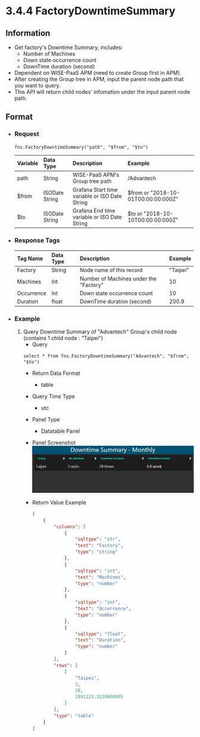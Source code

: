 # 3.4.4 FactoryDowntimeSummary

## Information
* Get factory's Downtime Summary, includes:
    * Number of Machines
    * Down state occurrence count
    * DownTime duration (second)
* Dependent on WISE-PaaS APM (need to create Group first in APM).
* After creating the Group tree in APM, input the parent node path that you want to query.
* This API will return child nodes' infomation under the input parent node path.

## Format

* ### Request

  ```
  fns.FactoryDowntimeSummary("path", "$from", "$to")
  ```

  | Variable | Data Type | Description | Example |
  | :--- | :--- | :--- | :---|
  | path | String | WISE-PaaS APM's Group tree path | /Advantech |
  | $from | ISODate String | Grafana Start time variable or ISO Date String | $from or "2018-10-01T00:00:00:000Z" |
  | $to | ISODate String | Grafana End time variable or ISO Date String | $to or "2018-10-10T00:00:00:000Z" |

* ### Response Tags

  | Tag Name | Data Type | Description | Example |
  | :--- | :--- | :--- | :--- |
  | Factory | String | Node name of this record | "Taipei" |
  | Machines | Int | Number of Machines under the "Factory" | 10 |
  | Occurrence | Int | Down state occurrence count | 10 |
  | Duration | float | DownTime duration (second) | 200.9 |

  
* ### Example
    1. Query Downtime Summary of "Advantech" Group's child node (contains 1 child node : "Taipei")
        - Query   
        ``` 
        select * from fns.FactoryDowntimeSummary("Advantech", "$from", "$to")
        ```
        - Return Data Format   
            * table
        - Query Time Type   
            * utc
        - Panel Type   
            * Datatable Panel
        - Panel Screenshot      
            ![](/images/3.4.4-FactoryDowntimeSummary.jpg)

        - Return Value Example    
            ``` json
            [
                {
                    "columns": [
                        {
                            "sqltype": "str", 
                            "text": "Factory", 
                            "type": "string"
                        }, 
                        {
                            "sqltype": "int", 
                            "text": "Machines", 
                            "type": "number"
                        }, 
                        {
                            "sqltype": "int", 
                            "text": "Occurrence", 
                            "type": "number"
                        }, 
                        {
                            "sqltype": "float", 
                            "text": "Duration", 
                            "type": "number"
                        }
                    ], 
                    "rows": [
                        [
                            "Taipei", 
                            3, 
                            28, 
                            2891123.3210000005
                        ]
                    ], 
                    "type": "table"
                }
            ]

            ```
